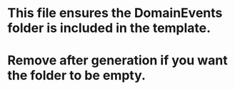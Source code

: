 # This file ensures the DomainEvents folder is included in the template.
# Remove after generation if you want the folder to be empty.
